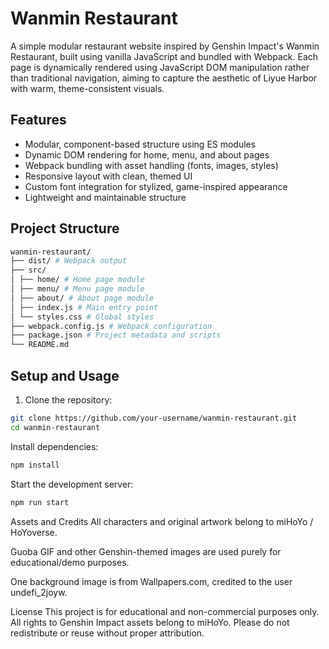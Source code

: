 # Wanmin Restaurant

A simple modular restaurant website inspired by Genshin Impact's Wanmin Restaurant, built using vanilla JavaScript and bundled with Webpack. Each page is dynamically rendered using JavaScript DOM manipulation rather than traditional navigation, aiming to capture the aesthetic of Liyue Harbor with warm, theme-consistent visuals.

## Features

- Modular, component-based structure using ES modules
- Dynamic DOM rendering for home, menu, and about pages
- Webpack bundling with asset handling (fonts, images, styles)
- Responsive layout with clean, themed UI
- Custom font integration for stylized, game-inspired appearance
- Lightweight and maintainable structure

## Project Structure
```bash
wanmin-restaurant/
├── dist/ # Webpack output
├── src/
│ ├── home/ # Home page module
│ ├── menu/ # Menu page module
│ ├── about/ # About page module
│ ├── index.js # Main entry point
│ └── styles.css # Global styles
├── webpack.config.js # Webpack configuration
├── package.json # Project metadata and scripts
└── README.md
```

## Setup and Usage

1. Clone the repository:
```bash
git clone https://github.com/your-username/wanmin-restaurant.git
cd wanmin-restaurant
```
Install dependencies:

```bash
npm install
```

Start the development server:

```bash
npm run start
```

Assets and Credits
All characters and original artwork belong to miHoYo / HoYoverse.

Guoba GIF and other Genshin-themed images are used purely for educational/demo purposes.

One background image is from Wallpapers.com, credited to the user undefi_2joyw.

License
This project is for educational and non-commercial purposes only. All rights to Genshin Impact assets belong to miHoYo. Please do not redistribute or reuse without proper attribution.